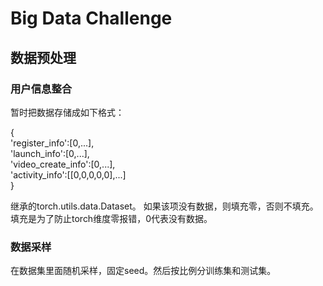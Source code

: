 # Big Data Challenge
## 数据预处理
### 用户信息整合
暂时把数据存储成如下格式：

{\
    'register_info':[0,...], \
    'launch_info':[0,...], \
    'video_create_info':[0,...],\
    'activity_info':[[0,0,0,0,0],...]\
}

继承的torch.utils.data.Dataset。 如果该项没有数据，则填充零，否则不填充。填充是为了防止torch维度零报错，0代表没有数据。

### 数据采样
在数据集里面随机采样，固定seed。然后按比例分训练集和测试集。
